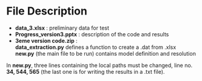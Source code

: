 # File Description
* **data_3.xlsx** : preliminary data for test <br />
* **Progress_version3.pptx** : description of the code and results <br />
* **3eme version code.zip** : <br />
**data_extraction.py** defines a function to create a .dat from .xlsx  <br />
**new.py** (the main file to be run) contains model definition and resolution  <br />
            
In **new.py**, three lines containing the local paths must be changed, line no. **34, 544, 565** (the last one is for writing the results in a .txt file).

